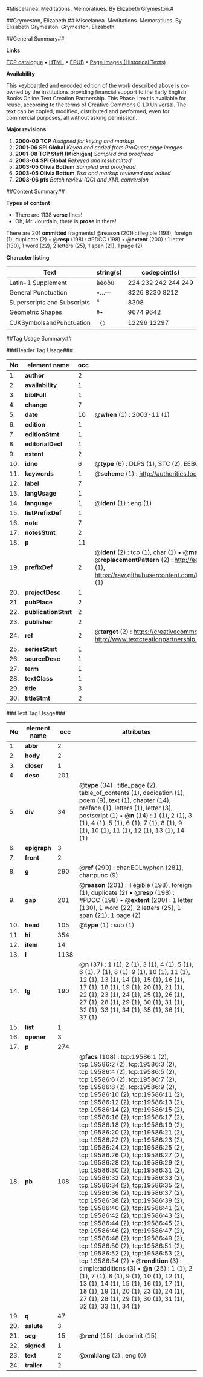 #Miscelanea. Meditations. Memoratiues. By Elizabeth Grymeston.#

##Grymeston, Elizabeth.##
Miscelanea. Meditations. Memoratiues. By Elizabeth Grymeston.
Grymeston, Elizabeth.

##General Summary##

**Links**

[TCP catalogue](http://www.ota.ox.ac.uk/tcp/)  • 
[HTML](http://tei.it.ox.ac.uk/tcp/Texts-HTML/free/A02/A02277.html)  • 
[EPUB](http://tei.it.ox.ac.uk/tcp/Texts-EPUB/free/A02/A02277.epub) • 
[Page images (Historical Texts)](https://data.historicaltexts.jisc.ac.uk/view?pubId=eebo-99854177e&pageId=eebo-99854177e-19586-1)

**Availability**

This keyboarded and encoded edition of the
	       work described above is co-owned by the institutions
	       providing financial support to the Early English Books
	       Online Text Creation Partnership. This Phase I text is
	       available for reuse, according to the terms of Creative
	       Commons 0 1.0 Universal. The text can be copied,
	       modified, distributed and performed, even for
	       commercial purposes, all without asking permission.

**Major revisions**

1. __2000-00__ __TCP__ *Assigned for keying and markup*
1. __2001-06__ __SPi Global__ *Keyed and coded from ProQuest page images*
1. __2001-08__ __TCP Staff (Michigan)__ *Sampled and proofread*
1. __2003-04__ __SPi Global__ *Rekeyed and resubmitted*
1. __2003-05__ __Olivia Bottum__ *Sampled and proofread*
1. __2003-05__ __Olivia Bottum__ *Text and markup reviewed and edited*
1. __2003-06__ __pfs__ *Batch review (QC) and XML conversion*

##Content Summary##

**Types of content**

  * There are 1138 **verse** lines!
  * Oh, Mr. Jourdain, there is **prose** in there!

There are 201 **ommitted** fragments! 
 @__reason__ (201) : illegible (198), foreign (1), duplicate (2)  •  @__resp__ (198) : #PDCC (198)  •  @__extent__ (200) : 1 letter (130), 1 word (22), 2 letters (25), 1 span (21), 1 page (2)

**Character listing**


|Text|string(s)|codepoint(s)|
|---|---|---|
|Latin-1 Supplement|àèòôù|224 232 242 244 249|
|General Punctuation|•…—|8226 8230 8212|
|Superscripts             and Subscripts|⁴|8308|
|Geometric Shapes|◊▪|9674 9642|
|CJKSymbolsandPunctuation|〈〉|12296 12297|

##Tag Usage Summary##

###Header Tag Usage###

|No|element name|occ|attributes|
|---|---|---|---|
|1.|__author__|2||
|2.|__availability__|1||
|3.|__biblFull__|1||
|4.|__change__|7||
|5.|__date__|10| @__when__ (1) : 2003-11 (1)|
|6.|__edition__|1||
|7.|__editionStmt__|1||
|8.|__editorialDecl__|1||
|9.|__extent__|2||
|10.|__idno__|6| @__type__ (6) : DLPS (1), STC (2), EEBO-CITATION (1), PROQUEST (1), VID (1)|
|11.|__keywords__|1| @__scheme__ (1) : http://authorities.loc.gov/ (1)|
|12.|__label__|7||
|13.|__langUsage__|1||
|14.|__language__|1| @__ident__ (1) : eng (1)|
|15.|__listPrefixDef__|1||
|16.|__note__|7||
|17.|__notesStmt__|2||
|18.|__p__|11||
|19.|__prefixDef__|2| @__ident__ (2) : tcp (1), char (1)  •  @__matchPattern__ (2) : ([0-9\-]+):([0-9IVX]+) (1), (.+) (1)  •  @__replacementPattern__ (2) : http://eebo.chadwyck.com/downloadtiff?vid=$1&page=$2 (1), https://raw.githubusercontent.com/textcreationpartnership/Texts/master/tcpchars.xml#$1 (1)|
|20.|__projectDesc__|1||
|21.|__pubPlace__|2||
|22.|__publicationStmt__|2||
|23.|__publisher__|2||
|24.|__ref__|2| @__target__ (2) : https://creativecommons.org/publicdomain/zero/1.0/ (1), http://www.textcreationpartnership.org/docs/. (1)|
|25.|__seriesStmt__|1||
|26.|__sourceDesc__|1||
|27.|__term__|1||
|28.|__textClass__|1||
|29.|__title__|3||
|30.|__titleStmt__|2||


###Text Tag Usage###

|No|element name|occ|attributes|
|---|---|---|---|
|1.|__abbr__|2||
|2.|__body__|2||
|3.|__closer__|1||
|4.|__desc__|201||
|5.|__div__|34| @__type__ (34) : title_page (2), table_of_contents (1), dedication (1), poem (9), text (1), chapter (14), preface (1), letters (1), letter (3), postscript (1)  •  @__n__ (14) : 1 (1), 2 (1), 3 (1), 4 (1), 5 (1), 6 (1), 7 (1), 8 (1), 9 (1), 10 (1), 11 (1), 12 (1), 13 (1), 14 (1)|
|6.|__epigraph__|3||
|7.|__front__|2||
|8.|__g__|290| @__ref__ (290) : char:EOLhyphen (281), char:punc (9)|
|9.|__gap__|201| @__reason__ (201) : illegible (198), foreign (1), duplicate (2)  •  @__resp__ (198) : #PDCC (198)  •  @__extent__ (200) : 1 letter (130), 1 word (22), 2 letters (25), 1 span (21), 1 page (2)|
|10.|__head__|105| @__type__ (1) : sub (1)|
|11.|__hi__|354||
|12.|__item__|14||
|13.|__l__|1138||
|14.|__lg__|190| @__n__ (37) : 1 (1), 2 (1), 3 (1), 4 (1), 5 (1), 6 (1), 7 (1), 8 (1), 9 (1), 10 (1), 11 (1), 12 (1), 13 (1), 14 (1), 15 (1), 16 (1), 17 (1), 18 (1), 19 (1), 20 (1), 21 (1), 22 (1), 23 (1), 24 (1), 25 (1), 26 (1), 27 (1), 28 (1), 29 (1), 30 (1), 31 (1), 32 (1), 33 (1), 34 (1), 35 (1), 36 (1), 37 (1)|
|15.|__list__|1||
|16.|__opener__|3||
|17.|__p__|274||
|18.|__pb__|108| @__facs__ (108) : tcp:19586:1 (2), tcp:19586:2 (2), tcp:19586:3 (2), tcp:19586:4 (2), tcp:19586:5 (2), tcp:19586:6 (2), tcp:19586:7 (2), tcp:19586:8 (2), tcp:19586:9 (2), tcp:19586:10 (2), tcp:19586:11 (2), tcp:19586:12 (2), tcp:19586:13 (2), tcp:19586:14 (2), tcp:19586:15 (2), tcp:19586:16 (2), tcp:19586:17 (2), tcp:19586:18 (2), tcp:19586:19 (2), tcp:19586:20 (2), tcp:19586:21 (2), tcp:19586:22 (2), tcp:19586:23 (2), tcp:19586:24 (2), tcp:19586:25 (2), tcp:19586:26 (2), tcp:19586:27 (2), tcp:19586:28 (2), tcp:19586:29 (2), tcp:19586:30 (2), tcp:19586:31 (2), tcp:19586:32 (2), tcp:19586:33 (2), tcp:19586:34 (2), tcp:19586:35 (2), tcp:19586:36 (2), tcp:19586:37 (2), tcp:19586:38 (2), tcp:19586:39 (2), tcp:19586:40 (2), tcp:19586:41 (2), tcp:19586:42 (2), tcp:19586:43 (2), tcp:19586:44 (2), tcp:19586:45 (2), tcp:19586:46 (2), tcp:19586:47 (2), tcp:19586:48 (2), tcp:19586:49 (2), tcp:19586:50 (2), tcp:19586:51 (2), tcp:19586:52 (2), tcp:19586:53 (2), tcp:19586:54 (2)  •  @__rendition__ (3) : simple:additions (3)  •  @__n__ (25) : 1 (1), 2 (1), 7 (1), 8 (1), 9 (1), 10 (1), 12 (1), 13 (1), 14 (1), 15 (1), 16 (1), 17 (1), 18 (1), 19 (1), 20 (1), 23 (1), 24 (1), 27 (1), 28 (1), 29 (1), 30 (1), 31 (1), 32 (1), 33 (1), 34 (1)|
|19.|__q__|47||
|20.|__salute__|3||
|21.|__seg__|15| @__rend__ (15) : decorInit (15)|
|22.|__signed__|1||
|23.|__text__|2| @__xml:lang__ (2) : eng (0)|
|24.|__trailer__|2||
